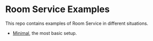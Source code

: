 # Room Service Examples

This repo contains examples of Room Service in different situations.

- [Minimal](https://github.com/getroomservice/examples/tree/master/minimal), the most basic setup.
